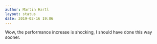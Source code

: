 ```yaml
---
author: Martin Hartl
layout: status
date: 2019-02-16 19:06
---
```

Wow, the performance increase is shocking, I should have done this way sooner.